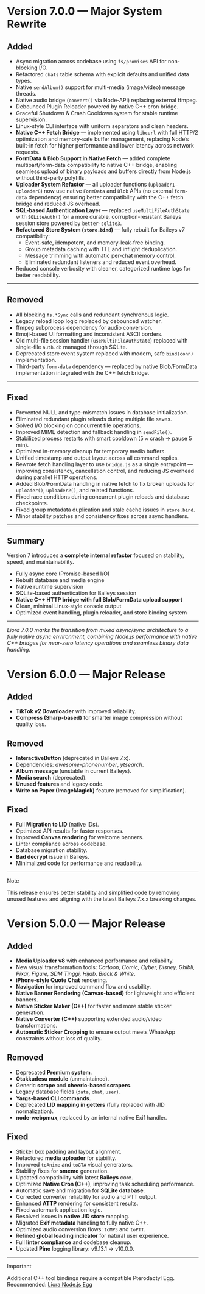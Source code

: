 # Version 7.0.0 — Major System Rewrite

## Added

- Async migration across codebase using `fs/promises` API for non-blocking I/O.
- Refactored `chats` table schema with explicit defaults and unified data types.
- Native `sendAlbum()` support for multi-media (image/video) message threads.
- Native audio bridge (`convert()` via Node-API) replacing external ffmpeg.
- Debounced Plugin Reloader powered by native C++ cron bridge.
- Graceful Shutdown & Crash Cooldown system for stable runtime supervision.
- Linux-style CLI interface with uniform separators and clean headers.
- **Native C++ Fetch Bridge** — implemented using `libcurl` with full HTTP/2 optimization and memory-safe buffer management, replacing Node’s built-in fetch for higher performance and lower latency across network requests.
- **FormData & Blob Support in Native Fetch** — added complete multipart/form-data compatibility to native C++ bridge, enabling seamless upload of binary payloads and buffers directly from Node.js without third-party polyfills.
- **Uploader System Refactor** — all uploader functions (`uploader1–uploader8`) now use native `FormData` and `Blob` APIs (no external `form-data` dependency) ensuring better compatibility with the C++ fetch bridge and reduced JS overhead.
- **SQL-based Authentication Layer** — replaced `useMultiFileAuthState` with `SQLiteAuth()` for a more durable, corruption-resistant Baileys session store powered by `better-sqlite3`.
- **Refactored Store System (`store.bind`)** — fully rebuilt for Baileys v7 compatibility:
    - Event-safe, idempotent, and memory-leak-free binding.
    - Group metadata caching with TTL and inflight deduplication.
    - Message trimming with automatic per-chat memory control.
    - Eliminated redundant listeners and reduced event overhead.
- Reduced console verbosity with cleaner, categorized runtime logs for better readability.

---

## Removed

- All blocking `fs.*Sync` calls and redundant synchronous logic.
- Legacy reload loop logic replaced by debounced watcher.
- ffmpeg subprocess dependency for audio conversion.
- Emoji-based UI formatting and inconsistent ASCII borders.
- Old multi-file session handler (`useMultiFileAuthState`) replaced with single-file `auth.db` managed through SQLite.
- Deprecated store event system replaced with modern, safe `bind(conn)` implementation.
- Third-party `form-data` dependency — replaced by native Blob/FormData implementation integrated with the C++ fetch bridge.

---

## Fixed

- Prevented NULL and type-mismatch issues in database initialization.
- Eliminated redundant plugin reloads during multiple file saves.
- Solved I/O blocking on concurrent file operations.
- Improved MIME detection and fallback handling in `sendFile()`.
- Stabilized process restarts with smart cooldown (5 × crash → pause 5 min).
- Optimized in-memory cleanup for temporary media buffers.
- Unified timestamp and output layout across all command replies.
- Rewrote fetch handling layer to use `bridge.js` as a single entrypoint — improving consistency, cancellation control, and reducing JS overhead during parallel HTTP operations.
- Added Blob/FormData handling in native fetch to fix broken uploads for `uploader()`, `uploader2()`, and related functions.
- Fixed race conditions during concurrent plugin reloads and database checkpoints.
- Fixed group metadata duplication and stale cache issues in `store.bind`.
- Minor stability patches and consistency fixes across async handlers.

---

## Summary

Version 7 introduces a **complete internal refactor** focused on stability, speed, and maintainability.

- Fully async core (Promise-based I/O)
- Rebuilt database and media engine
- Native runtime supervision
- SQLite-based authentication for Baileys session
- **Native C++ HTTP bridge with full Blob/FormData upload support**
- Clean, minimal Linux-style console output
- Optimized event handling, plugin reloader, and store binding system

---

_Liora 7.0.0 marks the transition from mixed async/sync architecture to a fully native async environment, combining Node.js performance with native C++ bridges for near-zero latency operations and seamless binary data handling._

# Version 6.0.0 — Major Release

## Added

- **TikTok v2 Downloader** with improved reliability.
- **Compress (Sharp-based)** for smarter image compression without quality loss.

## Removed

- **InteractiveButton** (deprecated in Baileys 7.x).
- Dependencies: _awesome-phonenumber_, _ytsearch_.
- **Album message** (unstable in current Baileys).
- **Media search** (deprecated).
- **Unused features** and legacy code.
- **Write on Paper (ImageMagick)** feature (removed for simplification).

## Fixed

- Full **Migration to LID** (native IDs).
- Optimized API results for faster responses.
- Improved **Canvas rendering** for welcome banners.
- Linter compliance across codebase.
- Database migration stability.
- **Bad decrypt** issue in Baileys.
- Minimalized code for performance and readability.

---

> [!NOTE]  
> This release ensures better stability and simplified code by removing unused features and aligning with the latest Baileys 7.x.x breaking changes.

# Version 5.0.0 — Major Release

## Added

- **Media Uploader v8** with enhanced performance and reliability.
- New visual transformation tools: _Cartoon, Comic, Cyber, Disney, Ghibli, Pixar, Figure, SDM Tinggi, Hijab, Black & White_.
- **iPhone-style Quote Chat** rendering.
- **Navigation** for improved command flow and usability.
- **Native Banner Rendering (Canvas-based)** for lightweight and efficient banners.
- **Native Sticker Maker (C++)** for faster and more stable sticker generation.
- **Native Converter (C++)** supporting extended audio/video transformations.
- **Automatic Sticker Cropping** to ensure output meets WhatsApp constraints without loss of quality.

## Removed

- Deprecated **Premium system**.
- **Otakkudesu module** (unmaintained).
- Generic **scrape** and **cheerio-based scrapers**.
- Legacy database fields (`data`, `chat`, `user`).
- **Yargs-based CLI commands**.
- Deprecated **LID mapping in getters** (fully replaced with JID normalization).
- **node-webpmux**, replaced by an internal native Exif handler.

## Fixed

- Sticker box padding and layout alignment.
- Refactored **media uploader** for stability.
- Improved `toAnime` and `toGTA` visual generators.
- Stability fixes for **smeme** generation.
- Updated compatibility with latest **Baileys** core.
- Optimized **Native Cron (C++)**, improving task scheduling performance.
- Automatic save and migration for **SQLite database**.
- Corrected converter reliability for audio and PTT output.
- Enhanced **ATTP** rendering for consistent results.
- Fixed watermark application logic.
- Resolved issues in **native JID store** mapping.
- Migrated **Exif metadata** handling to fully native C++.
- Optimized audio conversion flows: `toMP3` and `toPTT`.
- Refined **global loading indicator** for natural user experience.
- Full **linter compliance** and codebase cleanup.
- Updated **Pino** logging library: v9.13.1 → v10.0.0.

---

> [!IMPORTANT]  
> Additional C++ tool bindings require a compatible Pterodactyl Egg.  
> Recommended: [Liora Node.js Egg](https://gist.github.com/naruyaizumi/12a3c6baed67ca7fd7eaa11992c82631)
